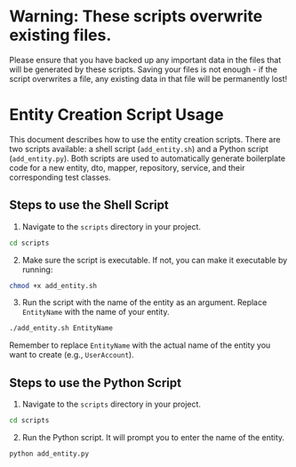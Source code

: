 # Warning: These scripts overwrite existing files.
Please ensure that you have backed up any important data in the files that will be generated by these scripts. Saving your files is not enough - if the script overwrites a file, any existing data in that file will be permanently lost!


# Entity Creation Script Usage

This document describes how to use the entity creation scripts. There are two scripts available: a shell script (`add_entity.sh`) and a Python script (`add_entity.py`). Both scripts are used to automatically generate boilerplate code for a new entity, dto, mapper, repository, service, and their corresponding test classes.

## Steps to use the Shell Script

1. Navigate to the `scripts` directory in your project.

```bash
cd scripts
```

2. Make sure the script is executable. If not, you can make it executable by running:

```bash
chmod +x add_entity.sh
```

3. Run the script with the name of the entity as an argument. Replace `EntityName` with the name of your entity.

```bash
./add_entity.sh EntityName
```

Remember to replace `EntityName` with the actual name of the entity you want to create (e.g., `UserAccount`).

## Steps to use the Python Script

1. Navigate to the `scripts` directory in your project.

```bash
cd scripts
```

2. Run the Python script. It will prompt you to enter the name of the entity.

```bash
python add_entity.py
```